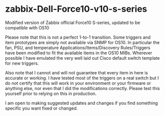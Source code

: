 # zabbix-Dell-Force10-v10-s-series
Modified version of Zabbix official Force10 S-series, updated to be compatible with OS10 

Please note that this is not a perfect 1-to-1 transition. Some triggers and item prototypes are simply not available via SNMP for OS10. In particular the fan, PSU, and temperature Applications/Items/Discovery Rules/Triggers have been modified to fit the available items in the OS10 MIBs. Wherever possible I have emulated the very well laid out Cisco default switch template for new triggers.

Also note that I cannot and will not guarantee that every item in here is accurate or working. I have tested most of the triggers on a real switch but I do not certify that this will work in your environment or your firmware or anything else, nor even that I did the modifications correctly. Please test this yourself prior to relying on this in production. 

I am open to making suggested updates and changes if you find something specific you want fixed or changed. 
